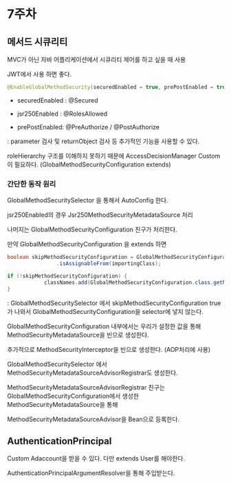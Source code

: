 # 7주차 

## 메서드 시큐리티 

MVC가 아닌 자바 어플리케이션에서 시큐리티 제어를 하고 싶을 때 사용 

JWT에서 사용 하면 좋다. 

~~~Java
@EnableGlobalMethodSecurity(securedEnabled = true, prePostEnabled = true, jsr250Enabled = true)
~~~

- securedEnabled : @Secured

- jsr250Enabled : @RolesAllowed

- prePostEnabled: @PreAuthorize / @PostAuthorize 

: parameter 검사 및 returnObject 검사 등 추가적인 기능을 사용할 수 있다. 

roleHierarchy 구조를 이해하지 못하기 때문에 AccessDecisionManager Custom이 필요하다. (GlobalMethodSecurityConfiguration extends)

### 간단한 동작 원리 

GlobalMethodSecuritySelector 을 통해서 AutoConfig 한다.

jsr250Enabled의 경우 Jsr250MethodSecurityMetadataSource 처리 

나머지는 GlobalMethodSecurityConfiguration 친구가 처리한다.

만약 GlobalMethodSecurityConfiguration 을 extends 하면 

~~~java
boolean skipMethodSecurityConfiguration = GlobalMethodSecurityConfiguration.class
				.isAssignableFrom(importingClass);

if (!skipMethodSecurityConfiguration) {
			classNames.add(GlobalMethodSecurityConfiguration.class.getName());
}
~~~
: GlobalMethodSecuritySelector 에서 skipMethodSecurityConfiguration true가 나와서 GlobalMethodSecurityConfiguration을 selector에 넣지 않는다.


GlobalMethodSecurityConfiguration 내부에서는 우리가 설정한 값을 통해 MethodSecurityMetadataSource을 빈으로 생성한다.

추가적으로 MethodSecurityInterceptor을 빈으로 생성한다. (AOP처리에 사용)

GlobalMethodSecuritySelector 에서 MethodSecurityMetadataSourceAdvisorRegistrar도 생성한다.

MethodSecurityMetadataSourceAdvisorRegistrar 친구는 GlobalMethodSecurityConfiguration에서 생성한 MethodSecurityMetadataSource을 통해


MethodSecurityMetadataSourceAdvisor을 Bean으로 등록한다.



## AuthenticationPrincipal

Custom Adaccount을 받을 수 있다. 다만 extends User를 해야한다.

AuthenticationPrincipalArgumentResolver을 통해 주입받는다. 



